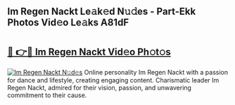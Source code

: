 ## Im Regen Nackt Le𝚊k𝚎d N𝚞𝚍es - Part-Ekk Photos Vid𝚎o Le𝚊ks A81dF

# <h2><a href="http://fb8fn8.evod.top/?m=Im+Regen+Nackt">🔗 👉🔴 Im Regen Nackt Vid𝚎o Ph𝚘t𝚘s</a></h2>

[![Im Regen Nackt N𝚞d𝚎s](https://i.imgur.com/8V9OHl7.gif)](http://fb8fn8.evod.top/?m=Im+Regen+Nackt)
Online personality Im Regen Nackt with a passion for dance and lifestyle, creating engaging content. Charismatic leader Im Regen Nackt, admired for their vision, passion, and unwavering commitment to their cause. 
